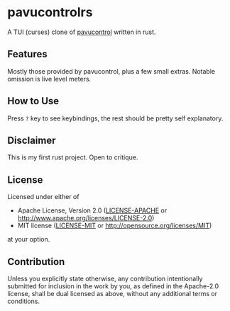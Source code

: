 # pavucontrolrs

A TUI (curses) clone of [pavucontrol](https://freedesktop.org/software/pulseaudio/pavucontrol/) written in rust.

## Features

Mostly those provided by pavucontrol, plus a few small extras. Notable omission is live level meters.

## How to Use

Press `?` key to see keybindings, the rest should be pretty self explanatory.

## Disclaimer

This is my first rust project. Open to critique.

## License

Licensed under either of

 * Apache License, Version 2.0
   ([LICENSE-APACHE](LICENSE-APACHE) or http://www.apache.org/licenses/LICENSE-2.0)
 * MIT license
   ([LICENSE-MIT](LICENSE-MIT) or http://opensource.org/licenses/MIT)

at your option.

## Contribution

Unless you explicitly state otherwise, any contribution intentionally submitted
for inclusion in the work by you, as defined in the Apache-2.0 license, shall be
dual licensed as above, without any additional terms or conditions.
